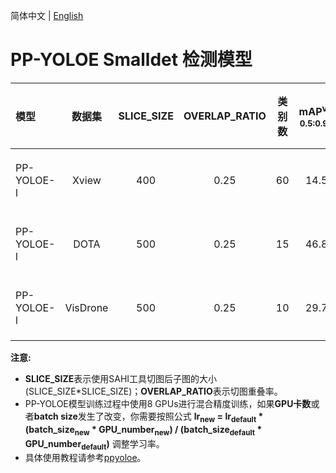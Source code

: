 简体中文 | [English](README.md)

# PP-YOLOE Smalldet 检测模型


|    模型   |       数据集     |  SLICE_SIZE  |  OVERLAP_RATIO  | 类别数  | mAP<sup>val<br>0.5:0.95 | AP<sup>val<br>0.5 | 下载链接  | 配置文件 |
|:---------|:---------------:|:---------------:|:---------------:|:------:|:-----------------------:|:-------------------:|:---------:| :-----: |
|PP-YOLOE-l|   Xview  |  400 | 0.25 | 60 |  14.5 | 26.8 | [下载链接](https://bj.bcebos.com/v1/paddledet/models/ppyoloe_crn_l_xview_400_025.pdparams) | [配置文件](./ppyoloe_crn_l_80e_sliced_xview_400_025.yml) |
|PP-YOLOE-l|   DOTA   |  500 | 0.25 | 15 |  46.8 |  72.6 | [下载链接](https://bj.bcebos.com/v1/paddledet/models/ppyoloe_crn_l_dota_500_025.pdparams) | [配置文件](./ppyoloe_crn_l_80e_sliced_DOTA_500_025.yml) |
|PP-YOLOE-l| VisDrone |  500 | 0.25 | 10 |  29.7 |  48.5 | [下载链接](https://bj.bcebos.com/v1/paddledet/models/ppyoloe_crn_l_80e_sliced_visdrone_640_025.pdparams) | [配置文件](./ppyoloe_crn_l_80e_sliced_visdrone_640_025.yml) |


**注意:**
- **SLICE_SIZE**表示使用SAHI工具切图后子图的大小(SLICE_SIZE*SLICE_SIZE)；**OVERLAP_RATIO**表示切图重叠率。
- PP-YOLOE模型训练过程中使用8 GPUs进行混合精度训练，如果**GPU卡数**或者**batch size**发生了改变，你需要按照公式 **lr<sub>new</sub> = lr<sub>default</sub> * (batch_size<sub>new</sub> * GPU_number<sub>new</sub>) / (batch_size<sub>default</sub> * GPU_number<sub>default</sub>)** 调整学习率。
- 具体使用教程请参考[ppyoloe](../ppyoloe#getting-start)。
